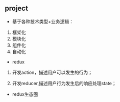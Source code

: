 ## project

- 基于各种技术类型+业务逻辑：

1. 框架化
2. 模块化
3. 组件化
4. 自动化


- redux

1. 开发action，描述用户可以发生的行为；

2. 开发reducer,描述用户行为发生后的响应处理state；

- redux生态圈


